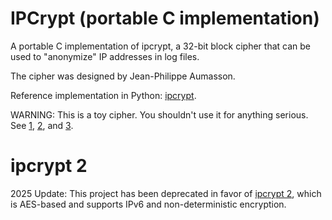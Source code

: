 
# IPCrypt (portable C implementation)

A portable C implementation of ipcrypt, a 32-bit block cipher that can
be used to "anonymize" IP addresses in log files.

The cipher was designed by Jean-Philippe Aumasson.

Reference implementation in Python: [ipcrypt](https://github.com/veorq/ipcrypt).

WARNING: This is a toy cipher. You shouldn't use it for anything
serious. See [1](https://mailarchive.ietf.org/arch/msg/cfrg/cFx5WJo48ZEN-a5cj_LlyrdN8-0/), [2](https://mailarchive.ietf.org/arch/msg/cfrg/JSe2K7jDQ_fwkI5wgqlAOONW0N4/), and [3](https://mailarchive.ietf.org/arch/msg/cfrg/ZCmNRv1I8-3Lw2-xEZRkMoKaGJY/).

# ipcrypt 2

2025 Update: This project has been deprecated in favor of [ipcrypt 2](https://github.com/jedisct1/ipcrypt2), which is AES-based and supports IPv6 and non-deterministic encryption.
